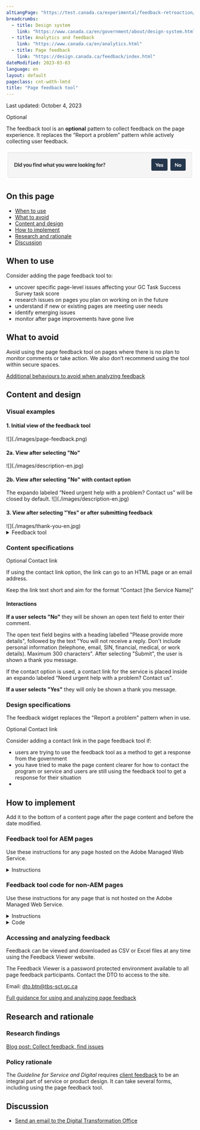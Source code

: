 ```yaml
---
altLangPage: "https://test.canada.ca/experimental/feedback-retroaction/outil-retroaction.html"
breadcrumbs:
  - title: Design system
    link: "https://www.canada.ca/en/government/about/design-system.html"
  - title: Analytics and feedback
    link: "https://www.canada.ca/en/analytics.html"
  - title: Page feedback
    link: "https://design.canada.ca/feedback/index.html"
dateModified: 2023-03-03
language: en
layout: default
pageclass: cnt-wdth-lmtd
title: "Page feedback tool"
---
```


<p class="small">Last updated: October 4, 2023</p>

<p><span class="label label-warning">Optional</span></p>

The feedback tool is an **optional** pattern to collect feedback on the page experience. It replaces the “Report a problem” pattern while actively collecting user feedback.

![A heading labelled "Did you find what you were looking for?", followed by options to select yes or no.](./images/page-feedback.png)

## On this page

*   [When to use](#when-to-use)
*   [What to avoid](#what-to-avoid)
*   [Content and design](#content-and-design)
*   [How to implement](#how)
*   [Research and rationale](#research)
*   [Discussion](#discussion)



## When to use

Consider adding the page feedback tool to:

*   uncover specific page-level issues affecting your GC Task Success Survey task score
*   research issues on pages you plan on working on in the future
*   understand if new or existing pages are meeting user needs
*   identify emerging issues
*   monitor after page improvements have gone live



## What to avoid

Avoid using the page feedback tool on pages where there is no plan to monitor comments or take action. We also don’t recommend using the tool within secure spaces.

[Additional behaviours to avoid when analyzing feedback](https://design.canada.ca/feedback/when.html#how-not-to-use-the-tool)

## Content and design

<h3>Visual examples</h3>

<h4>1. Initial view of the feedback tool</h4>
![](./images/page-feedback.png)

<h4>2a. View after selecting "No"</h4>
![](./images/description-en.jpg)

<h4>2b. View after selecting "No" with contact option</h4>
The expando labeled “Need urgent help with a problem? Contact us” will be closed by default.
![](./images/description-en.jpg)

<h4>3. View after selecting "Yes" or after submitting feedback</h4>
![](./images/thank-you-en.jpg)


<details>
<summary>Feedback tool</summary>

<p>A heading labelled "Did you find what you were looking for?", followed by options to select yes or no.</p>

<p>A heading labelled "Please provide more details", followed by the text "You will not receive a reply.
Don't include personal information (telephone, email, SIN, financial, medical, or work details).
Maximum 300 characters", and a text field to provide more details.</p>

<p>A heading labelled "Thank you for your feedback"</p>
</details>

<h3>Content specifications</h3>

<p><span class="label label-warning">Optional</span> Contact link</p>

<p>If using the contact link option, the link can go to an HTML page or an email address.</p>
<p>Keep the link text short and aim for the format “Contact [the Service Name]”</p>


<h4>Interactions</h4>
<p><strong>If a user selects "No"</strong> they will be shown an open text field to enter their comment.</p>

<p>The open text field begins with a heading labelled "Please provide more details", followed by the text "You will not receive a reply.
Don't include personal information (telephone, email, SIN, financial, medical, or work details).
Maximum 300 characters". After selecting "Submit", the user is shown a thank you message.</p>

<p>If the contact option is used, a contact link for the service is placed inside an expando labeled “Need urgent help with a problem? Contact us”.</p>

<p><strong>If a user selects "Yes"</strong> they will only be shown a thank you message.</p>


<h3>Design specifications</h3>
<p>The feedback widget replaces the "Report a problem" pattern when in use.</p>

<p><span class="label label-warning">Optional</span> Contact link</p>

<p>Consider adding a contact link in the page feedback tool if:</p>
<ul>
<li>users are trying to use the feedback tool as a method to get a response from the government</li>
<li>you have tried to make the page content clearer for how to contact the program or service and users are still using the feedback tool to get a response for their situation<li>
</ul>

<a id="how"></a>
<h2>How to implement</h2>

<p>Add it to the bottom of a content page after the page content and before the date modified. </p>

<div class="wb-eqht">
<div class="row">
<div class="col-md-12">

<h3>Feedback tool for AEM pages</h3>
<p>Use these instructions for any page hosted on the Adobe Managed Web Service.</p>


<details>
<summary>Instructions</summary>
<ol class="lst-spcd">

<li><a href="">How to add the feedback component to your page in AEM</a>. (Internal only on GCPedia) </li>

<li><span class="label label-warning">Optional but recommended</span> Add a theme hidden value in the feedback code.<br><br>

In most cases, you should include the Canada.ca theme for your content (full list below). This is useful when you want to download feedback for an entire theme of pages at the same time.<br><br>

This is a unilingual value - enter the same theme value to your English and French pages.

If you would like to add a new theme value that is not currently in the Feedback Viewer, contact the Canada Digital Service. We will add the new theme value into the Feedback Viewer.<br><br>

<details>
<summary>Canada.ca themes</summary>

<ul>
<li>About Gov</li>
<li>Benefits</li>
<li>Business</li>
<li>CanadaTheWorld</li>
<li>Culture</li>
<li>Defense</li>
<li>Environment</li>
<li>Health</li>
<li>Immigration</li>
<li>Indigenous</li>
<li>Jobs</li>
<li>Money</li>
<li>Policing</li>
<li>PublicService</li>
<li>Science</li>
<li>Taxes</li>
<li>Transport</li>
<li>Travel</li>
<li>Veterans</li>
</ul>



</details>

</li>


<li><span class="label label-warning">Optional but recommended</span> Add a “Section” hidden value in the feedback code. <br><br>

Consider including this value when you are adding the feedback tool to multiple pages on the same topic, such as “passports” or “employment insurance”.  This is useful when you want to download feedback for multiple pages at the same time. <br><br>

This is a unilingual value - enter the same section value to your English and French pages.<br><br>

If you would like to add a new section value that is not currently in the Feedback Viewer, contact the Canada Digital Service. We will add the new section value into the Feedback Viewer.

</li>

<li><span class="label label-warning">Optional</span> Contact link<br><br></li>

Consider adding a contact link if:
<ul>
<li>Users are trying to use the feedback tool as a method to get a response from the government</li>
<li>You have tried to make the page content clearer for how to contact the program or service and users are still using the feedback tool to get a response for their situation.</li>
</ul>

</ol>
</details>                            


</div>

<div class="col-md-12">
<h3>Feedback tool code for non-AEM pages</h3>
<p>Use these instructions for any page that is not hosted on the Adobe Managed Web Service.</p>

<details>
<summary>Instructions</summary>
<ol class="lst-spcd">
<li>Insert this HTML code where the  “Did you find what you were looking for?” and “Share this page” are located.</li>

<li>Update the values of the hidden input  fields with the information specific to your implementation.  These hidden fields are for:</li>
<ul>
<li>Institution (your department acronym) - required</li>
<li>Theme - required</li>
<li>Section (a section of your website) - required but can be left blank</li>
<li>Page title - required</li>
<li>Submission page (URL) - required</li>
<li>Page language (Use EN or FR) - required</li>
</ul>

<p><strong><span class="bg-warning">Important note! </span></strong>Institution, Theme, Section values should be the SAME in English and French.</p>

<li>Add the Javascript just above the closing /body tag</li>

<li>When someone submits a comment, they will see a checkmark icon and a thank you message.  If you do not see a checkmark, you may need to include a reference to the Font Awesome icon catalog in your page header.</li>

<pre class="prettyprint"><code>
&lt;link rel=&quot;stylesheet&quot; href=&quot;https://use.fontawesome.com/releases/v5.8.1/css/all.css&quot; integrity=&quot;sha384-50oBUHEmvpQ+1lW4y57PTFmhCaXp0ML5d60M1M7uH2+nqUivzIebhndOJK28anvf&quot; crossorigin=&quot;anonymous&quot; /&gt;&lt;/li&gt;
 </code></pre>

<li><strong>For machine learning pilots only:</strong> Tell the DTO the URLS that the feedback tool has been added to.</li>

<li><strong>For all pilots:</strong> Tell the DTO if you are adding a new section or theme, so we can add these filters into the Feedback Viewer.</li>

</ol>
</details>

<details>
 <summary>Code</summary>
 
 </details>



</div>                  
</div>            
</div>


<h3 id="guidance">Accessing and analyzing feedback</h3>

<p>Feedback can be viewed and downloaded as CSV or Excel files at any time using the Feedback Viewer website.</p>

<p>The Feedback Viewer is a password protected environment available to all page feedback participants. Contact the DTO to access to the site.</p>

<p>Email: <a href="mailto:dto.btn@tbs-sct.gc.ca">dto.btn@tbs-sct.gc.ca</a></p>

<p><a href="https://design.canada.ca/feedback/index.html">Full guidance for using and analyzing page feedback</a> <p>




<a id="research"></a>
<h2>Research and rationale</h2>

<h3>Research findings</h3>
<p><a href="https://blog.canada.ca/2020/10/09/collect-feedback.html">Blog post: Collect feedback, find issues</a></p>

<h3>Policy rationale</h3>
<p>The <cite>Guideline for Service and Digital</cite> requires <a href="https://www.canada.ca/en/government/system/digital-government/guideline-service-digital.html#ToC2_2">client feedback</a> to be an integral part of service or product design. It can take several forms, including using the page feedback tool.</p>



<a id="discussion"></a>
<h2>Discussion</h2>
<ul>

<li><a href="mailto:dto.btn@tbs-sct.gc.ca">Send an email to the Digital Transformation Office</a></li>
</ul>
